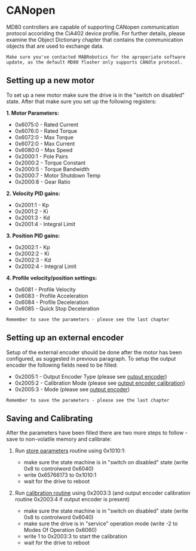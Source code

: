 # CANopen
MD80 controllers are capable of supporting CANopen communication protocol accoriding the CiA402 device profile. For further details, please examine the Object Dictionary chapter that contains the communication objects that are used to exchange data. 

```{note}
Make sure you've contacted MABRobotics for the aproperiate software update, as the default MD80 flasher only supports CANdle protocol. 
```

## Setting up a new motor

To set up a new motor make sure the drive is in the "switch on disabled" state. After that make sure you set up the following registers: 

**1. Motor Parameters:**
- 0x6075:0 - Rated Current 
- 0x6076:0 - Rated Torque
- 0x6072:0 - Max Torque
- 0x6072:0 - Max Current
- 0x6080:0 - Max Speed
- 0x2000:1 - Pole Pairs
- 0x2000:2 - Torque Constant
- 0x2000:5 - Torque Bandwidth
- 0x2000:7 - Motor Shutdown Temp
- 0x2000:8 - Gear Ratio

**2. Velocity PID gains:**
- 0x2001:1 - Kp
- 0x2001:2 - Ki
- 0x2001:3 - Kd
- 0x2001:4 - Integral Limit

**3. Position PID gains:**
- 0x2002:1 - Kp
- 0x2002:2 - Ki
- 0x2002:3 - Kd
- 0x2002:4 - Integral Limit

**4. Profile velocity/position settings:**
- 0x6081 - Profile Velocity
- 0x6083 - Profile Acceleration
- 0x6084 - Profile Deceleration
- 0x6085 - Quick Stop Deceleration 

```{note}
Remember to save the parameters - please see the last chapter 
```

## Setting up an external encoder

Setup of the external encoder should be done after the motor has been configured, as suggested in previous paragraph. To setup the output encoder the following fields need to be filled: 

- 0x2005:1 - Output Encoder Type (please see [output encoder](output_encoder))
- 0x2005:2 - Calibration Mode (please see [output encoder calibration](output_encoder_calibration))
- 0x2005:3 - Mode (please see [output encoder](output_encoder))

```{note}
Remember to save the parameters - please see the last chapter 
```

## Saving and Calibrating 

After the parameters have been filled there are two more steps to follow - save to non-volatile memory and calibrate:

1. Run [store parameters](store_parameters) routine using 0x1010:1:
    - make sure the state machine is in "switch on disabled" state (write 0x8 to controlword 0x6040)
    - write 0x65766173 to 0x1010:1 
    - wait for the drive to reboot

2. Run [calibration routine](system_command) using 0x2003:3 (and output encoder calibration routine 0x2003:4 if output encoder is present)
    - make sure the state machine is in "switch on disabled" state (write 0x8 to controlword 0x6040)
    - make sure the drive is in "service" operation mode (write -2 to Modes Of Operation 0x6060)
    - write 1 to 0x2003:3 to start the calibration
    - wait for the drive to reboot



